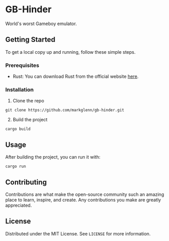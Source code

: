 
# GB-Hinder

World's worst Gameboy emulator.

## Getting Started

To get a local copy up and running, follow these simple steps.

### Prerequisites

- Rust: You can download Rust from the official website [here](https://www.rust-lang.org/tools/install).

### Installation

1. Clone the repo

`git clone https://github.com/markglenn/gb-hinder.git`

2. Build the project

`cargo build`

## Usage

After building the project, you can run it with:

`cargo run`


## Contributing

Contributions are what make the open-source community such an amazing place to learn, inspire, and create. Any contributions you make are greatly appreciated.

## License

Distributed under the MIT License. See `LICENSE` for more information.
